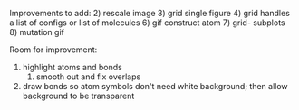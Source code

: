 Improvements to add:
2) rescale image
3) grid single figure
4) grid handles a list of configs or list of molecules
6) gif construct atom
7) grid- subplots
8) mutation gif

Room for improvement:
1) highlight atoms and bonds 
   1) smooth out and fix overlaps
2) draw bonds so atom symbols don't need white background; then allow background to be transparent